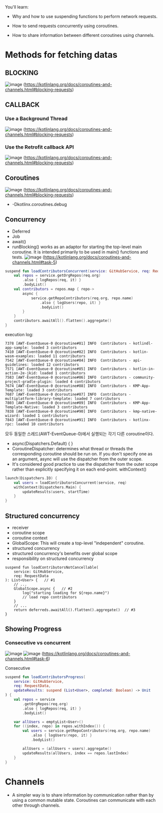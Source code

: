You'll learn:

- Why and how to use suspending functions to perform network requests.

- How to send requests concurrently using coroutines.

- How to share information between different coroutines using channels.

# Methods for fetching datas
## BLOCKING
![image](https://github.com/x1111101101/TIL/assets/97117787/76d226ea-9fec-4d22-9a0f-0fd814a51e28)
(https://kotlinlang.org/docs/coroutines-and-channels.html#blocking-requests)

## CALLBACK
### Use a Background Thread
![image](https://github.com/x1111101101/TIL/assets/97117787/91af25a8-6b1e-432e-981b-095cc5646253)
(https://kotlinlang.org/docs/coroutines-and-channels.html#blocking-requests)

### Use the Retrofit callback API﻿
![image](https://github.com/x1111101101/TIL/assets/97117787/f75c35d4-4c14-41a5-a42d-c752d3c49c23)
(https://kotlinlang.org/docs/coroutines-and-channels.html#blocking-requests)

## Coroutines﻿
![image](https://github.com/x1111101101/TIL/assets/97117787/baecc466-71f7-4894-a21c-bf7f32bff385)
(https://kotlinlang.org/docs/coroutines-and-channels.html#blocking-requests)
- -Dkotlinx.coroutines.debug

## Concurrency﻿
- Deferred
- Job
- await()
- runBlocking() works as an adaptor for starting the top-level main coroutine. It is intended primarily to be used in main() functions and tests.
![image](https://github.com/x1111101101/TIL/assets/97117787/0f83aa4b-278f-4863-90eb-15da8f861e30)
(https://kotlinlang.org/docs/coroutines-and-channels.html#task-5)
``` kotlin
suspend fun loadContributorsConcurrent(service: GitHubService, req: RequestData): List<User> = coroutineScope {
    val repos = service.getOrgRepos(req.org)
        .also { logRepos(req, it) }
        .bodyList()
    val contributors = repos.map { repo->
        async {
            service.getRepoContributors(req.org, repo.name)
                .also { logUsers(repo, it) }
                .bodyList()
        }
    }
    contributors.awaitAll().flatten().aggregate()
}
```
execution log:
```
7378 [AWT-EventQueue-0 @coroutine#81] INFO  Contributors - kotlindl-app-sample: loaded 3 contributors
7410 [AWT-EventQueue-0 @coroutine#82] INFO  Contributors - kotlin-wasm-examples: loaded 11 contributors
7542 [AWT-EventQueue-0 @coroutine#84] INFO  Contributors - api-guidelines: loaded 12 contributors
7571 [AWT-EventQueue-0 @coroutine#85] INFO  Contributors - kotlin-in-action-2e-jkid: loaded 1 contributors
7583 [AWT-EventQueue-0 @coroutine#86] INFO  Contributors - community-project-gradle-plugin: loaded 4 contributors
7674 [AWT-EventQueue-0 @coroutine#88] INFO  Contributors - KMP-App-Template: loaded 3 contributors
7687 [AWT-EventQueue-0 @coroutine#87] INFO  Contributors - multiplatform-library-template: loaded 7 contributors
7803 [AWT-EventQueue-0 @coroutine#89] INFO  Contributors - KMP-App-Template-Native: loaded 3 contributors
7838 [AWT-EventQueue-0 @coroutine#90] INFO  Contributors - kmp-native-wizard: loaded 1 contributors
7843 [AWT-EventQueue-0 @coroutine#91] INFO  Contributors - kotlinx-rpc: loaded 10 contributors
```
모두 동일한 스레드(AWT-EventQueue-0)에서 실행되는 각기 다른 coroutine이다.

- async(Dispatchers.Default) { }
- CoroutineDispatcher: determines what thread or threads the corresponding coroutine should be run on. If you don't specify one as an argument, async will use the dispatcher from the outer scope.
- It's considered good practice to use the dispatcher from the outer scope rather than explicitly specifying it on each end-point.
withContext()
``` kotlin
launch(Dispatchers.IO) {
    val users = loadContributorsConcurrent(service, req)
    withContext(Dispatchers.Main) {
        updateResults(users, startTime)
    }
}
```
## Structured concurrency﻿
- receiver
- coroutine scope
- coroutine context
- GlobalScope: This will create a top-level "independent" coroutine.
- structured concurrency
- structured concurrency's benefits over global scope
- responsibility on structured concurrency 
```
suspend fun loadContributorsNotCancellable(
    service: GitHubService,
    req: RequestData
): List<User> {   // #1
    // ...
    GlobalScope.async {   // #2
        log("starting loading for ${repo.name}")
        // load repo contributors
    }
    // ...
    return deferreds.awaitAll().flatten().aggregate()  // #3
}
```

## Showing Progress
### Consecutive vs concurrent﻿
![image](https://github.com/x1111101101/TIL/assets/97117787/a078b55e-1a0b-4d3d-a1ed-c2c7e68fd04c)
![image](https://github.com/x1111101101/TIL/assets/97117787/457ef3a3-d477-45be-a924-92934fb964a4)
(https://kotlinlang.org/docs/coroutines-and-channels.html#task-6)

Consecutive
``` kotlin
suspend fun loadContributorsProgress(
    service: GitHubService,
    req: RequestData,
    updateResults: suspend (List<User>, completed: Boolean) -> Unit
) {
    val repos = service
        .getOrgRepos(req.org)
        .also { logRepos(req, it) }
        .bodyList()

    var allUsers = emptyList<User>()
    for ((index, repo) in repos.withIndex()) {
        val users = service.getRepoContributors(req.org, repo.name)
            .also { logUsers(repo, it) }
            .bodyList()

        allUsers = (allUsers + users).aggregate()
        updateResults(allUsers, index == repos.lastIndex)
    }
}
```

# Channels
- A simpler way is to share information by communication rather than by using a common mutable state. Coroutines can communicate with each other through channels.



